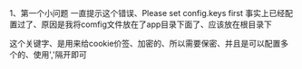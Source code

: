 1、第一个小问题
  一直提示这个错误、Please set config.keys first 事实上已经配置过了、原因是我将comfig文件放在了app目录下面了、应该放在根目录下

  这个关键字、是用来给cookie价签、加密的、所以需要保密、并且是可以配置多个的、使用','隔开即可
